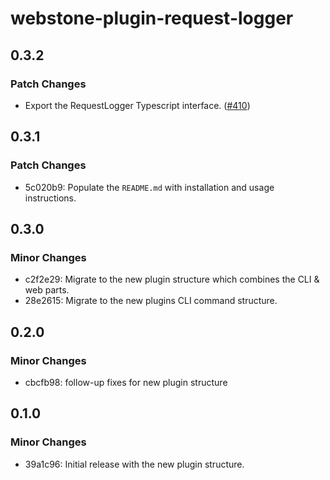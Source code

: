 # webstone-plugin-request-logger

## 0.3.2

### Patch Changes

- Export the RequestLogger Typescript interface. ([#410](https://github.com/WebstoneHQ/webstone-plugins/pull/410))

## 0.3.1

### Patch Changes

- 5c020b9: Populate the `README.md` with installation and usage instructions.

## 0.3.0

### Minor Changes

- c2f2e29: Migrate to the new plugin structure which combines the CLI & web parts.
- 28e2615: Migrate to the new plugins CLI command structure.

## 0.2.0

### Minor Changes

- cbcfb98: follow-up fixes for new plugin structure

## 0.1.0

### Minor Changes

- 39a1c96: Initial release with the new plugin structure.
